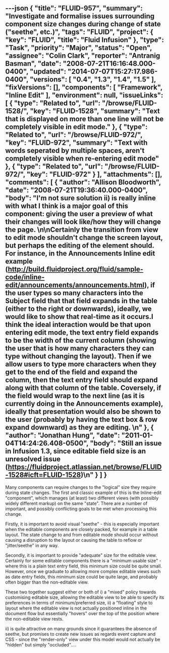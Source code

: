 ---json
{
  "title": "FLUID-957",
  "summary": "Investigate and formalise issues surrounding component size changes during change of state (\"seethe\", etc.)",
  "tags": "FLUID",
  "project": {
    "key": "FLUID",
    "title": "Fluid Infusion"
  },
  "type": "Task",
  "priority": "Major",
  "status": "Open",
  "assignee": "Colin Clark",
  "reporter": "Antranig Basman",
  "date": "2008-07-21T16:16:48.000-0400",
  "updated": "2014-07-07T15:27:17.986-0400",
  "versions": [
    "0.4",
    "1.3",
    "1.4",
    "1.5"
  ],
  "fixVersions": [],
  "components": [
    "Framework",
    "Inline Edit"
  ],
  "environment": null,
  "issueLinks": [
    {
      "type": "Related to",
      "url": "/browse/FLUID-1528/",
      "key": "FLUID-1528",
      "summary": "Text that is displayed on more than one line will not be completely visible in edit mode."
    },
    {
      "type": "Related to",
      "url": "/browse/FLUID-972/",
      "key": "FLUID-972",
      "summary": "Text with words seperated by multiple spaces, aren't completely  visible when re-entering edit mode"
    },
    {
      "type": "Related to",
      "url": "/browse/FLUID-972/",
      "key": "FLUID-972"
    }
  ],
  "attachments": [],
  "comments": [
    {
      "author": "Allison Bloodworth",
      "date": "2008-07-21T19:36:40.000-0400",
      "body": "I'm not sure solution ii) is really inline with what I think is a major goal of this component: giving the user a preview of what their changes will look like/how they will change the page.&#x20;\n\nCertainly the transition from view to edit mode shouldn't change the screen layout, but perhaps the editing of the element should. For instance, in the Announcements Inline edit example (<http://build.fluidproject.org/fluid/sample-code/inline-edit/announcements/announcements.html>), if the user types so many characters into the Subject field that that field expands in the table (either to the right or downwards), ideally, we would like to show that real-time as it occurs.I think the ideal interaction would be that upon entering edit mode, the text entry field expands to be the width of the current column (showing the user that is how many characters they can type without changing the layout). Then if we allow users to type more characters when they get to the end of the field and expand the column, then the text entry field should expand along with that column of the table. Coversely, if the field would wrap to the next line (as it is currently doing in the Announcements example), ideally that presentation would also be shown to the user (probably by having the text box & row expand downward) as they are editing.&#x20;\n"
    },
    {
      "author": "Jonathan Hung",
      "date": "2011-01-04T14:24:26.408-0500",
      "body": "Still an issue in Infusion 1.3, since editable field size is an unresolved issue (<https://fluidproject.atlassian.net/browse/FLUID-1528#icft=FLUID-1528>)\n"
    }
  ]
}
---
Many components can require changes to the "logical" size they require during state changes. The first and classic example of this is the Inline-edit "component", which manages (at least) two different views (with possibly widely different markup) on the same "state". There are a number of important, and possibly conflicting goals to be met when processing this change.

Firstly, it is important to avoid visual "seethe" - this is especially important when the editable components are closely packed, for example in a table layout. The state change to and from editable mode should occur without causing a disruption to the layout or causing the table to reflow or "jitter/seethe" in any way.

Secondly, it is important to provide "adequate" size for the editable view. Certainly for some editable components there is a "minimum usable size" - where this is a plain text entry field, this minimum size could be quite small. However, once we graduate to allowing more complex editable views such as date entry fields, this minimum size could be quite large, and probably often bigger than the non-editable view.

These two together suggest either or both of i) a "mixed" policy towards customising editable size, allowing the editable view to be able to specify its preferences in terms of minimum/preferred size, ii) a "floating" style to layout where the editable view is not actually positioned inline in the document flow but essentially "hovers" over the top of the position where the non-editable view rests.

ii) is quite attractive on many grounds since it guarantees the absence of seethe, but promises to create new issues as regards event capture and CSS - since the "render-only" view under this model would not actually be "hidden" but simply "occluded"....

        